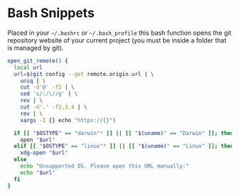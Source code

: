# Bash Snippets

Placed in your `~/.bashrc` or `~/.bash_profile` this bash function opens the git repository website of your current project (you must be inside a folder that is managed by git).

```bash
open_git_remote() {
  local url
  url=$(git config --get remote.origin.url | \
    uniq | \
    cut -d'@' -f2 | \
    sed 's/:/\//g' | \
    rev | \
    cut -d'.' -f2,3,4 | \
    rev | \
    xargs -I {} echo "https://{}")

  if [[ "$OSTYPE" == "darwin"* ]] || [[ "$(uname)" == "Darwin" ]]; then
    open "$url"
  elif [[ "$OSTYPE" == "linux"* ]] || [[ "$(uname)" == "Linux" ]]; then
    xdg-open "$url"
  else
    echo "Unsupported OS. Please open this URL manually:"
    echo "$url"
  fi
}
```